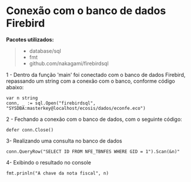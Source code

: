 # Conexão com o banco de dados Firebird
**Pacotes utilizados:**

> - database/sql
> - fmt
> - github.com/nakagami/firebirdsql

1 - Dentro da função 'main' foi conectado com o banco de dados Firebird, repassando um string com a conexão com o banco, conforme código abaixo:

    var n string 
    conn, _ := sql.Open("firebirdsql", "SYSDBA:masterkey@localhost/ecosis/dados/econfe.eco")

2 - Fechando a conexão com o banco de dados, com o seguinte código: 

    defer conn.Close()

3- Realizando uma consulta no banco de dados

    conn.QueryRow("SELECT ID FROM NFE_TBNFES WHERE GID = 1").Scan(&n)"

4- Exibindo o resultado no console 

    fmt.prinln("A chave da nota fiscal", n)

